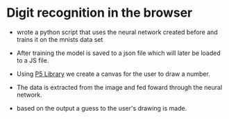 # Digit recognition in the browser

- wrote a python script that uses the neural network created before and trains it on the mnists data set

- After training the model is saved to a json file which will later be loaded to a JS file.

- Using [P5 Library](https://p5js.org/) we create a canvas for the user to draw a number.

- The data is extracted from the image and fed foward through the neural network.

- based on the output a guess to the user's drawing is made.

